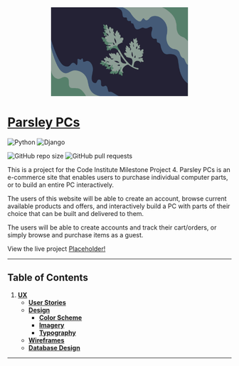 <div align=center>
<img src="./design/logo-card.png" height=200px>
</div>

# [Parsley PCs]()

![Python](https://img.shields.io/static/v1?label=python&message=3.11.2&color=blue) 
![Django](https://img.shields.io/static/v1?label=django&message=3.2&color=092E20&logo=django)

![GitHub repo size](https://img.shields.io/github/repo-size/Natte2110/CI-Milestone-04?color=orange) ![GitHub pull requests](https://img.shields.io/github/issues-pr/Natte2110/CI-Milestone-04)

This is a project for the Code Institute Milestone Project 4. Parsley PCs is an e-commerce site that enables users to purchase individual computer parts, or to build an entire PC interactively.

The users of this website will be able to create an account, browse current available products and offers, and interactively build a PC with parts of their choice that can be built and delivered to them.

The users will be able to create accounts and track their cart/orders, or simply browse and purchase items as a guest.

View the live project [Placeholder!](https://github.com/Natte2110/CI-Milestone-04)

---

## Table of Contents
1. [**UX**](#ux)
    - [**User Stories**](#user-stories)
    - [**Design**](#design)
        - [**Color Scheme**](#color-scheme)
        - [**Imagery**](#imagery)
        - [**Typography**](#typography)
    - [**Wireframes**](#wireframes)
    - [**Database Design**](#database-design)

---